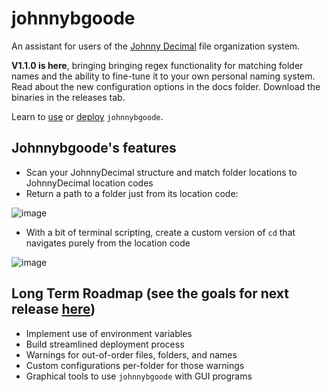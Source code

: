 # johnnybgoode

An assistant for users of the [Johnny Decimal](https://johnnydecimal.com) file organization system.

**V1.1.0 is here**, bringing bringing regex functionality for matching folder names and the ability to fine-tune it to your own personal naming system. Read about the new configuration options in the docs folder. Download the binaries in the releases tab.

Learn to [use](https://github.com/SwissArmyWrench/johnnybgoode/blob/main/docs/USER_MANUAL.md) or [deploy](https://github.com/SwissArmyWrench/johnnybgoode/blob/main/docs/DEPLOYMENT.md) `johnnybgoode`.

## Johnnybgoode's features

- Scan your JohnnyDecimal structure and match folder locations to JohnnyDecimal location codes
- Return a path to a folder just from its location code:

![image](https://github.com/SwissArmyWrench/johnnybgoode/assets/137639586/b512edc8-b026-4d1b-925a-b0b1945c448d)

- With a bit of terminal scripting, create a custom version of `cd` that navigates purely from the location code

![image](https://github.com/SwissArmyWrench/johnnybgoode/assets/137639586/133c0b90-3772-4429-91da-225999edda0e)

## Long Term Roadmap (see the goals for next release [here](https://github.com/SwissArmyWrench/johnnybgoode/blob/main/docs/GOALPOSTS.md))

- Implement use of environment variables
- Build streamlined deployment process
- Warnings for out-of-order files, folders, and names
- Custom configurations per-folder for those warnings
- Graphical tools to use `johnnybgoode` with GUI programs
